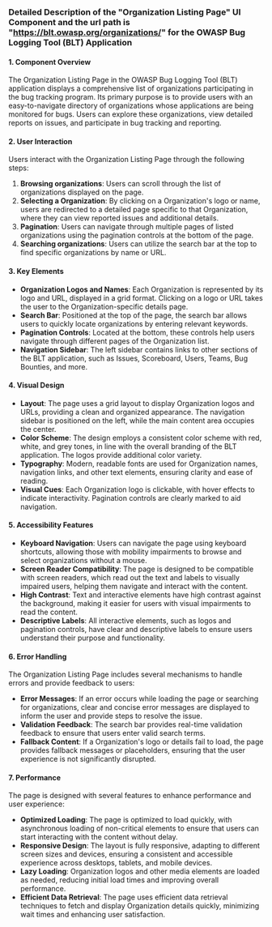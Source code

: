 ### Detailed Description of the "Organization Listing Page" UI Component and the url path is "https://blt.owasp.org/organizations/" for the OWASP Bug Logging Tool (BLT) Application

#### 1. Component Overview
The Organization Listing Page in the OWASP Bug Logging Tool (BLT) application displays a comprehensive list of organizations participating in the bug tracking program. Its primary purpose is to provide users with an easy-to-navigate directory of organizations whose applications are being monitored for bugs. Users can explore these organizations, view detailed reports on issues, and participate in bug tracking and reporting.

#### 2. User Interaction
Users interact with the Organization Listing Page through the following steps:
1. **Browsing organizations**: Users can scroll through the list of organizations displayed on the page.
2. **Selecting a Organization**: By clicking on a Organization's logo or name, users are redirected to a detailed page specific to that Organization, where they can view reported issues and additional details.
3. **Pagination**: Users can navigate through multiple pages of listed organizations using the pagination controls at the bottom of the page.
4. **Searching organizations**: Users can utilize the search bar at the top to find specific organizations by name or URL.

#### 3. Key Elements
- **Organization Logos and Names**: Each Organization is represented by its logo and URL, displayed in a grid format. Clicking on a logo or URL takes the user to the Organization-specific details page.
- **Search Bar**: Positioned at the top of the page, the search bar allows users to quickly locate organizations by entering relevant keywords.
- **Pagination Controls**: Located at the bottom, these controls help users navigate through different pages of the Organization list.
- **Navigation Sidebar**: The left sidebar contains links to other sections of the BLT application, such as Issues, Scoreboard, Users, Teams, Bug Bounties, and more.

#### 4. Visual Design
- **Layout**: The page uses a grid layout to display Organization logos and URLs, providing a clean and organized appearance. The navigation sidebar is positioned on the left, while the main content area occupies the center.
- **Color Scheme**: The design employs a consistent color scheme with red, white, and grey tones, in line with the overall branding of the BLT application. The logos provide additional color variety.
- **Typography**: Modern, readable fonts are used for Organization names, navigation links, and other text elements, ensuring clarity and ease of reading.
- **Visual Cues**: Each Organization logo is clickable, with hover effects to indicate interactivity. Pagination controls are clearly marked to aid navigation.

#### 5. Accessibility Features
- **Keyboard Navigation**: Users can navigate the page using keyboard shortcuts, allowing those with mobility impairments to browse and select organizations without a mouse.
- **Screen Reader Compatibility**: The page is designed to be compatible with screen readers, which read out the text and labels to visually impaired users, helping them navigate and interact with the content.
- **High Contrast**: Text and interactive elements have high contrast against the background, making it easier for users with visual impairments to read the content.
- **Descriptive Labels**: All interactive elements, such as logos and pagination controls, have clear and descriptive labels to ensure users understand their purpose and functionality.

#### 6. Error Handling
The Organization Listing Page includes several mechanisms to handle errors and provide feedback to users:
- **Error Messages**: If an error occurs while loading the page or searching for organizations, clear and concise error messages are displayed to inform the user and provide steps to resolve the issue.
- **Validation Feedback**: The search bar provides real-time validation feedback to ensure that users enter valid search terms.
- **Fallback Content**: If a Organization's logo or details fail to load, the page provides fallback messages or placeholders, ensuring that the user experience is not significantly disrupted.

#### 7. Performance
The page is designed with several features to enhance performance and user experience:
- **Optimized Loading**: The page is optimized to load quickly, with asynchronous loading of non-critical elements to ensure that users can start interacting with the content without delay.
- **Responsive Design**: The layout is fully responsive, adapting to different screen sizes and devices, ensuring a consistent and accessible experience across desktops, tablets, and mobile devices.
- **Lazy Loading**: Organization logos and other media elements are loaded as needed, reducing initial load times and improving overall performance.
- **Efficient Data Retrieval**: The page uses efficient data retrieval techniques to fetch and display Organization details quickly, minimizing wait times and enhancing user satisfaction.
